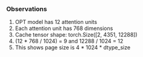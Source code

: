 ### Observations

1. OPT model has 12 attention units
2. Each attention unit has 768 dimensions
3. Cache tensor shape: torch.Size([2, 4351, 12288])
4. (12 * 768 / 1024) = 9 and 12288 / 1024 = 12
5. This shows page size is 4 * 1024 * dtype_size
